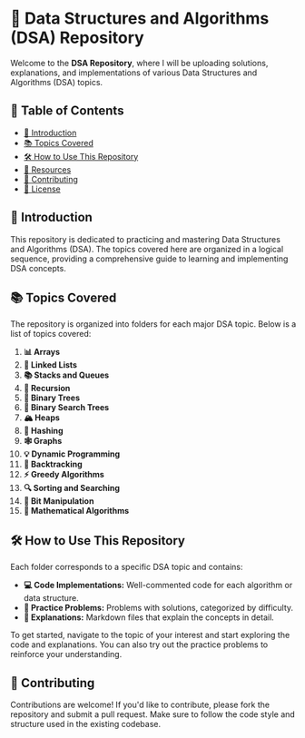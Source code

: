 # 🚀 Data Structures and Algorithms (DSA) Repository

Welcome to the **DSA Repository**, where I will be uploading solutions, explanations, and implementations of various Data Structures and Algorithms (DSA) topics.

## 📑 Table of Contents

- [📌 Introduction](#introduction)
- [📚 Topics Covered](#topics-covered)
- [🛠️ How to Use This Repository](#how-to-use-this-repository)
- [📖 Resources](#resources)
- [🤝 Contributing](#contributing)
- [📜 License](#license)

## 📌 Introduction

This repository is dedicated to practicing and mastering Data Structures and Algorithms (DSA). The topics covered here are organized in a logical sequence, providing a comprehensive guide to learning and implementing DSA concepts.

## 📚 Topics Covered

The repository is organized into folders for each major DSA topic. Below is a list of topics covered:

1. **📊 Arrays**
2. **🔗 Linked Lists**
3. **📚 Stacks and Queues**
4. **🔄 Recursion**
5. **🌳 Binary Trees**
6. **🌲 Binary Search Trees**
7. **🏔️ Heaps**
8. **🔐 Hashing**
9. **🕸️ Graphs**
10. **💡 Dynamic Programming**
11. **🎲 Backtracking**
12. **⚡ Greedy Algorithms**
13. **🔍 Sorting and Searching**
14. **🧩 Bit Manipulation**
15. **🧮 Mathematical Algorithms**

## 🛠️ How to Use This Repository

Each folder corresponds to a specific DSA topic and contains:

- **💻 Code Implementations:** Well-commented code for each algorithm or data structure.
- **📝 Practice Problems:** Problems with solutions, categorized by difficulty.
- **📄 Explanations:** Markdown files that explain the concepts in detail.

To get started, navigate to the topic of your interest and start exploring the code and explanations. You can also try out the practice problems to reinforce your understanding.

## 🤝 Contributing

Contributions are welcome! If you'd like to contribute, please fork the repository and submit a pull request. Make sure to follow the code style and structure used in the existing codebase.
